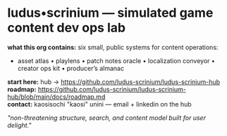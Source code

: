 ﻿# ludus•scrinium — simulated game content dev ops lab

**what this org contains:** six small, public systems for content operations:
- asset atlas • playlens • patch notes oracle • localization conveyor • creator ops kit • producer’s almanac

**start here:** hub → https://github.com/ludus-scrinium/ludus-scrinium-hub  
**roadmap:** https://github.com/ludus-scrinium/ludus-scrinium-hub/blob/main/docs/roadmap.md  
**contact:** kaosisochi "kaosi" unini — email + linkedin on the hub

*"non-threatening structure, search, and content model built for user delight."*
